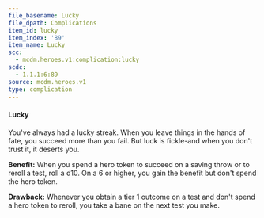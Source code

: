 ```yaml
---
file_basename: Lucky
file_dpath: Complications
item_id: lucky
item_index: '89'
item_name: Lucky
scc:
  - mcdm.heroes.v1:complication:lucky
scdc:
  - 1.1.1:6:89
source: mcdm.heroes.v1
type: complication
---
```


#### Lucky

You've always had a lucky streak. When you leave things in the hands of fate, you succeed more than you fail. But luck is fickle-and when you don't trust it, it deserts you.

**Benefit:** When you spend a hero token to succeed on a saving throw or to reroll a test, roll a d10. On a 6 or higher, you gain the benefit but don't spend the hero token.

**Drawback:** Whenever you obtain a tier 1 outcome on a test and don't spend a hero token to reroll, you take a bane on the next test you make.
